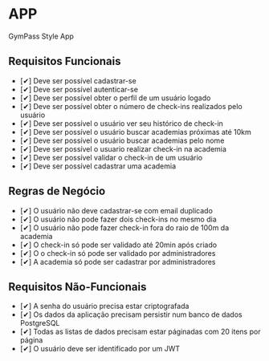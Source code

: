 # APP

GymPass Style App

## Requisitos Funcionais

- [✔] Deve ser possível cadastrar-se
- [✔] Deve ser possível autenticar-se
- [✔] Deve ser possível obter o perfil de um usuário logado
- [✔] Deve ser possível obter o número de check-ins realizados pelo usuário
- [✔] Deve ser possível o usuário ver seu histórico de check-in
- [✔] Deve ser possível o usuário buscar academias próximas até 10km
- [✔] Deve ser possível o usuário buscar academias pelo nome
- [✔] Deve ser possível o usuario realizar check-in na academia
- [✔] Deve ser possível validar o check-in de um usuário
- [✔] Deve ser possível cadastrar uma academia

## Regras de Negócio

- [✔] O usuário não deve cadastrar-se com email duplicado
- [✔] O usuário não pode fazer dois check-ins no mesmo dia
- [✔] O usuário não pode fazer check-in fora do raio de 100m da academia
- [✔] O check-in só pode ser validado até 20min após criado
- [✔] O o check-in só pode ser validado por administradores
- [✔] A academia só pode ser cadastrar por administradores

## Requisitos Não-Funcionais

- [✔] A senha do usuário precisa estar criptografada
- [✔] Os dados da aplicação precisam persistir num banco de dados PostgreSQL
- [✔] Todas as listas de dados precisam estar páginadas com 20 itens por página
- [✔] O usuário deve ser identificado por um JWT
